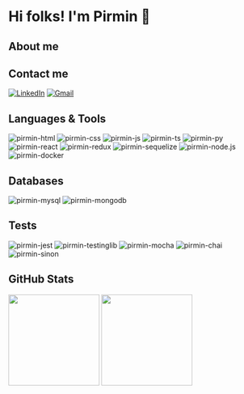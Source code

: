 # Hi folks! I'm Pirmin 👋

## About me

## Contact me
[![LinkedIn](https://img.shields.io/badge/LinkedIn-0077B5?style=for-the-badge&logo=linkedin&logoColor=white)](https://www.linkedin.com/in/pirmin-pernsteiner/)
[![Gmail](https://img.shields.io/badge/Gmail-D14836?style=for-the-badge&logo=gmail&logoColor=white)](mailto:pirmin.pernsteiner@gmail.com)

## Languages & Tools
<div>
  <img align='space-around' alt='pirmin-html' src='https://img.shields.io/badge/HTML5-E34F26?style=for-the-badge&logo=html5&logoColor=white'/>
  <img align='space-around' alt='pirmin-css' src='https://img.shields.io/badge/CSS3-1572B6?style=for-the-badge&logo=css3&logoColor=white'/>
  <img align='space-around' alt='pirmin-js' src='https://img.shields.io/badge/JavaScript-323330?style=for-the-badge&logo=javascript&logoColor=F7DF1E'/>
  <img align='space-around' alt='pirmin-ts' src='https://img.shields.io/badge/TypeScript-007ACC?style=for-the-badge&logo=typescript&logoColor=white'/>
  <img align='space-around' alt='pirmin-py' src='https://img.shields.io/badge/Python-FFD43B?style=for-the-badge&logo=python&logoColor=blue'/>
  <img align='space-around' alt='pirmin-react' src='https://img.shields.io/badge/React-20232A?style=for-the-badge&logo=react&logoColor=61DAFB'/>
  <img align='space-around' alt='pirmin-redux' src='https://img.shields.io/badge/Redux-593D88?style=for-the-badge&logo=redux&logoColor=white'/>
  <img align='space-around' alt='pirmin-sequelize' src='https://img.shields.io/badge/Sequelize-52B0E7?style=for-the-badge&logo=Sequelize&logoColor=white'/>
  <img align='space-around' alt='pirmin-node.js' src='https://img.shields.io/badge/Node.js-339933?style=for-the-badge&logo=nodedotjs&logoColor=white'/>
  <img align='space-around' alt='pirmin-docker' src='https://img.shields.io/badge/Docker-2CA5E0?style=for-the-badge&logo=docker&logoColor=white'/>
</div>

## Databases
<div>
  <img align='space-around' alt='pirmin-mysql' src='https://img.shields.io/badge/MySQL-005C84?style=for-the-badge&logo=mysql&logoColor=white'/>
  <img align='space-around' alt='pirmin-mongodb' src='https://img.shields.io/badge/MongoDB-4EA94B?style=for-the-badge&logo=mongodb&logoColor=white'/>
</div>

## Tests
<div>
    <img align='space-around' alt='pirmin-jest' src='https://img.shields.io/badge/Jest-C21325?style=for-the-badge&logo=jest&logoColor=white'/>
    <img align='space-around' alt='pirmin-testinglib' src='https://camo.githubusercontent.com/81aeb1a947697457dbf01915ba8bb60e4bcf0c9003fc2d62659be9d5d5b47317/68747470733a2f2f696d672e736869656c64732e696f2f62616467652f74657374696e672532306c6962726172792d3332333333303f7374796c653d666f722d7468652d6261646765266c6f676f3d74657374696e672d6c696272617279266c6f676f436f6c6f723d726564'/>
    <img align='space-around' alt='pirmin-mocha' src='https://img.shields.io/badge/Mocha-8D6748?style=for-the-badge&logo=Mocha&logoColor=white'/>
    <img align='space-around' alt='pirmin-chai' src='https://img.shields.io/badge/chai-A30701?style=for-the-badge&logo=chai&logoColor=white'/>
    <img align='space-around' alt='pirmin-sinon' src='https://camo.githubusercontent.com/a451f6427725c817926a8392fba2da2f21a9a17889b0d5fb3a54ece2f5355e5e/68747470733a2f2f696d672e736869656c64732e696f2f62616467652f73696e6f6e2e6a732d3332333333303f7374796c653d666f722d7468652d6261646765266c6f676f3d73696e6f6e'/>
    
</div>


## GitHub Stats
<div>
  <img height='180em' src='https://github-readme-stats-git-masterrstaa-rickstaa.vercel.app/api?username=PirminP&theme=dark'/>
  <img height='180em' src='https://github-readme-stats.vercel.app/api/top-langs/?username=PirminP&theme=dark'/>
</div>



<!--
**PirminP/PirminP** is a ✨ _special_ ✨ repository because its `README.md` (this file) appears on your GitHub profile.

Here are some ideas to get you started:

- 🔭 I’m currently working on ...
- 🌱 I’m currently learning ...
- 👯 I’m looking to collaborate on ...
- 🤔 I’m looking for help with ...
- 💬 Ask me about ...
- 📫 How to reach me: ...
- 😄 Pronouns: ...
- ⚡ Fun fact: ...
-->

